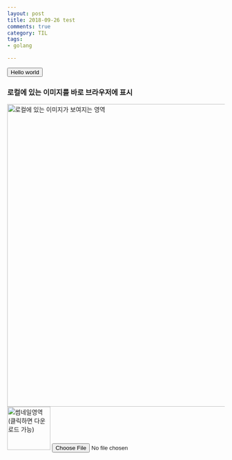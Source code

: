 ```yaml
---
layout: post
title: 2018-09-26 test
comments: true
category: TIL
tags:
- golang

---
```




<html>

<body>
	<input type="button" id="hw" value="Hello world" />
    <script type="text/javascript">
        var hw = document.getElementById('hw');
        hw.addEventListener('click', function(){
            alert('Hello world');
        })
    </script>
</body>

<script type="text/javascript">

var file = document.querySelector('#getfile');

file.onchange = function () {

​	var fileList = file.files ;
    	// 읽기
	var reader = new FileReader();
	reader.readAsDataURL(fileList [0]);

​	//로드 한 후
	reader.onload = function  () {
    		//로컬 이미지를 보여주기
    		document.querySelector('#preview').src = reader.result;
    		//썸네일 이미지 생성
		var tempImage = new Image(); //drawImage 메서드에 넣기 위해 이미지 객체화
		tempImage.src = reader.result; //data-uri를 이미지 객체에 주입
		tempImage.onload = function() {
    			//리사이즈를 위해 캔버스 객체 생성
    			var canvas = document.createElement('canvas');
    			var canvasContext = canvas.getContext("2d");



​			//캔버스 크기 설정
			canvas.width = 100; //가로 100px
			canvas.height = 100; //세로 100px

​			//이미지를 캔버스에 그리기
			canvasContext.drawImage(this, 0, 0, 100, 100);
			//캔버스에 그린 이미지를 다시 data-uri 형태로 변환
			var dataURI = canvas.toDataURL("image/jpeg");



​			//썸네일 이미지 보여주기
			document.querySelector('#thumbnail').src = dataURI;

​			//썸네일 이미지를 다운로드할 수 있도록 링크 설정
			document.querySelector('#download').href = dataURI;    

​		};

​	};

};

</script>



<style>

​	img {
    		margin: 1em 0;
    		display: block;
    		background: rgb(240, 240, 240);
    		border: 1px solid rgb(0,0,0);
	}

</style>

<h3>로컬에 있는 이미지를 바로 브라우저에 표시</h3>
<img id="preview" src="" width="700" alt="로컬에 있는 이미지가 보여지는 영역">
<a id="download" download="thumbnail.jpg" target="_blank">
    <img id="thumbnail" src="" width="100" alt="썸네일영역 (클릭하면 다운로드 가능)">
</a>
<input type="file" id="getfile" accept="image/*">

</html>
